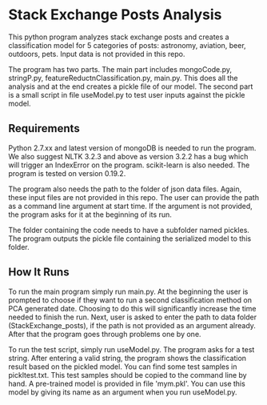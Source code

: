 # Stack Exchange Posts Analysis 

This python program analyzes stack exchange posts and creates a classification model for 5 categories of posts: astronomy, aviation, beer, outdoors, pets. Input data is not provided in this repo. 

The program has two parts. The main part includes mongoCode.py, stringP.py, featureReductnClassification.py, main.py. This does all the analysis and at the end creates a pickle file of our model. The second part is a small script in file useModel.py to test user inputs against the pickle model.  
 
## Requirements

Python 2.7.xx and latest version of mongoDB is needed to run the program. We also suggest NLTK 3.2.3 and above as version 3.2.2 has a bug which will trigger an IndexError on the program. scikit-learn is also needed. The program is tested on version 0.19.2. 

The program also needs the path to the folder of json data files. Again, these input files are not provided in this repo. The user can provide the path as a command line argument at start time. If the argument is not provided, the program asks for it at the beginning of its run. 

The folder containing the code needs to have a subfolder named pickles. The program outputs the pickle file containing the serialized model to this folder.

 
## How It Runs

To run the main program simply run main.py. At the beginning the user is prompted to choose if they want to run a second classification method on PCA generated date. Choosing to do this will significantly increase the time needed to finish the run. Next, user is asked to enter the path to data folder (StackExchange_posts), if the path is not provided as an argument already. After that the program goes through problems one by one.

To run the test script, simply run useModel.py. The program asks for a test string. After entering a valid string, the program shows the classification result based on the pickled model. You can find some test samples in pickltest.txt. This test samples should be copied to the command line by hand. A pre-trained model is provided in file
'mym.pkl'. You can use this model by giving its name as an argument when you run useModel.py.
